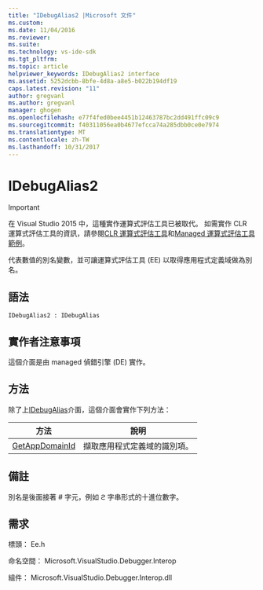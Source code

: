 ```yaml
---
title: "IDebugAlias2 |Microsoft 文件"
ms.custom: 
ms.date: 11/04/2016
ms.reviewer: 
ms.suite: 
ms.technology: vs-ide-sdk
ms.tgt_pltfrm: 
ms.topic: article
helpviewer_keywords: IDebugAlias2 interface
ms.assetid: 5252dcbb-8bfe-4d8a-a8e5-b022b194df19
caps.latest.revision: "11"
author: gregvanl
ms.author: gregvanl
manager: ghogen
ms.openlocfilehash: e77f4fed0bee4451b12463787bc2dd491ffc09c9
ms.sourcegitcommit: f40311056ea0b4677efcca74a285dbb0ce0e7974
ms.translationtype: MT
ms.contentlocale: zh-TW
ms.lasthandoff: 10/31/2017
---
```

# <a name="idebugalias2"></a>IDebugAlias2
> [!IMPORTANT]
>  在 Visual Studio 2015 中，這種實作運算式評估工具已被取代。 如需實作 CLR 運算式評估工具的資訊，請參閱[CLR 運算式評估工具](https://github.com/Microsoft/ConcordExtensibilitySamples/wiki/CLR-Expression-Evaluators)和[Managed 運算式評估工具範例](https://github.com/Microsoft/ConcordExtensibilitySamples/wiki/Managed-Expression-Evaluator-Sample)。  
  
 代表數值的別名變數，並可讓運算式評估工具 (EE) 以取得應用程式定義域做為別名。  
  
## <a name="syntax"></a>語法  
  
```  
IDebugAlias2 : IDebugAlias  
```  
  
## <a name="notes-for-implementers"></a>實作者注意事項  
 這個介面是由 managed 偵錯引擎 (DE) 實作。  
  
## <a name="methods"></a>方法  
 除了上[IDebugAlias](../../../extensibility/debugger/reference/idebugalias.md)介面，這個介面會實作下列方法：  
  
|方法|說明|  
|------------|-----------------|  
|[GetAppDomainId](../../../extensibility/debugger/reference/idebugalias2-getappdomainid.md)|擷取應用程式定義域的識別項。|  
  
## <a name="remarks"></a>備註  
 別名是後面接著 # 字元，例如 &#1001; 字串形式的十進位數字。  
  
## <a name="requirements"></a>需求  
 標頭： Ee.h  
  
 命名空間： Microsoft.VisualStudio.Debugger.Interop  
  
 組件： Microsoft.VisualStudio.Debugger.Interop.dll